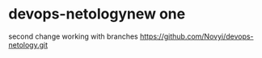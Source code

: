 # devops-netologynew one
second change
working with branches
https://github.com/Novyi/devops-netology.git

